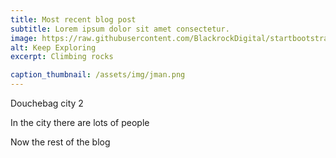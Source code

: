 ```yaml
---
title: Most recent blog post
subtitle: Lorem ipsum dolor sit amet consectetur.
image: https://raw.githubusercontent.com/BlackrockDigital/startbootstrap-agency/master/src/assets/img/portfolio/02-full.jpg
alt: Keep Exploring
excerpt: Climbing rocks

caption_thumbnail: /assets/img/jman.png
---
```


Douchebag city 2

In the city there are lots of people

Now the rest of the blog